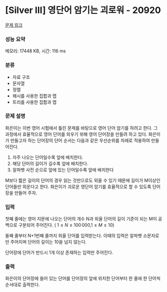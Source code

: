 # [Silver Ⅲ] 영단어 암기는 괴로워 - 20920

[문제 링크](https://www.acmicpc.net/problem/20920) 

### 성능 요약

메모리: 17448 KB, 시간: 116 ms

### 분류

* 자료 구조
* 문자열
* 정렬
* 해시를 사용한 집합과 맵
* 트리를 사용한 집합과 맵

### 문제 설명

화은이는 이번 영어 시험에서 틀린 문제를 바탕으로 영어 단어 암기를 하려고 한다. 그 과정에서 효율적으로 영어 단어를 외우기 위해 영어 단어장을 만들려 하고 있다. 화은이가 만들고자 하는 단어장의 단어 순서는 다음과 같은 우선순위를 차례로 적용하여 만들어진다.

1. 자주 나오는 단어일수록 앞에 배치한다.
2. 해당 단어의 길이가 길수록 앞에 배치한다.
3. 알파벳 사전 순으로 앞에 있는 단어일수록 앞에 배치한다

M보다 짧은 길이의 단어의 경우 읽는 것만으로도 외울 수 있기 때문에 길이가 M이상인 단어들만 외운다고 한다. 화은이가 괴로운 영단어 암기를 효율적으로 할 수 있도록 단어장을 만들어 주자.

### 입력 

첫째 줄에는 영어 지문에 나오는 단어의 개수 N과 외울 단어의 길이 기준이 되는 M이 공백으로 구분되어 주어진다. ( $1 \leq N \leq 100\,000$,$1 \leq M \leq 10$)

둘째 줄부터 N+1번째 줄까지 외울 단어를 입력받는다. 이때의 입력은 알파벳 소문자로만 주어지며 단어의 길이는 10을 넘지 않는다.

단어장에 단어가 반드시 1개 이상 존재하는 입력만 주어진다.

### 출력 

화은이의 단어장에 들어 있는 단어를 단어장의 앞에 위치한 단어부터 한 줄에 한 단어씩 순서대로 출력한다.